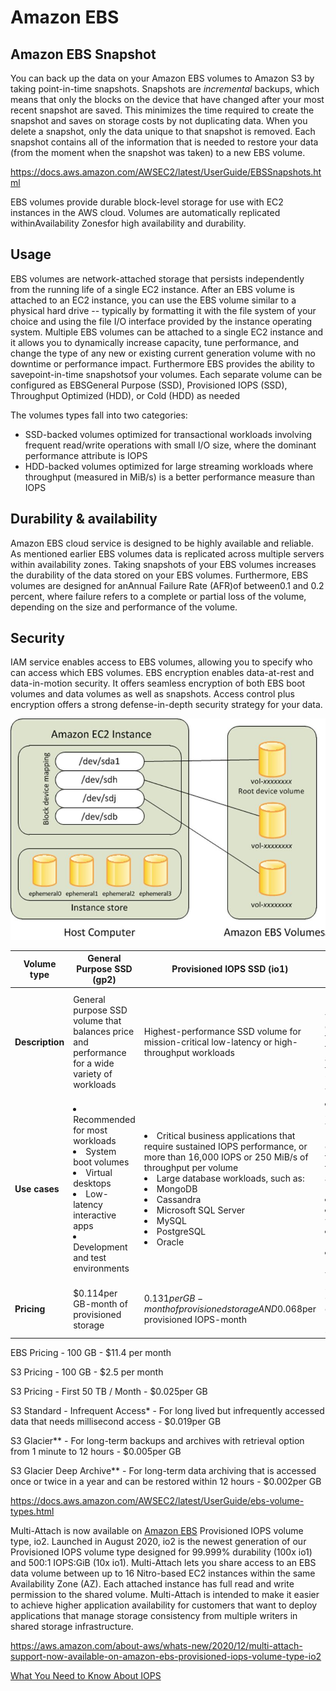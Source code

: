 # Amazon EBS

## Amazon EBS Snapshot

You can back up the data on your Amazon EBS volumes to Amazon S3 by taking point-in-time snapshots. Snapshots are *incremental* backups, which means that only the blocks on the device that have changed after your most recent snapshot are saved. This minimizes the time required to create the snapshot and saves on storage costs by not duplicating data. When you delete a snapshot, only the data unique to that snapshot is removed. Each snapshot contains all of the information that is needed to restore your data (from the moment when the snapshot was taken) to a new EBS volume.

<https://docs.aws.amazon.com/AWSEC2/latest/UserGuide/EBSSnapshots.html>

EBS volumes provide durable block-level storage for use with EC2 instances in the AWS cloud. Volumes are automatically replicated withinAvailability Zonesfor high availability and durability.

## Usage

EBS volumes are network-attached storage that persists independently from the running life of a single EC2 instance. After an EBS volume is attached to an EC2 instance, you can use the EBS volume similar to a physical hard drive -- typically by formatting it with the file system of your choice and using the file I/O interface provided by the instance operating system. Multiple EBS volumes can be attached to a single EC2 instance and it allows you to dynamically increase capacity, tune performance, and change the type of any new or existing current generation volume with no downtime or performance impact. Furthermore EBS provides the ability to savepoint-in-time snapshotsof your volumes. Each separate volume can be configured as EBSGeneral Purpose (SSD), Provisioned IOPS (SSD), Throughput Optimized (HDD), or Cold (HDD) as needed

The volumes types fall into two categories:

- SSD-backed volumes optimized for transactional workloads involving frequent read/write operations with small I/O size, where the dominant performance attribute is IOPS
- HDD-backed volumes optimized for large streaming workloads where throughput (measured in MiB/s) is a better performance measure than IOPS

## Durability & availability

Amazon EBS cloud service is designed to be highly available and reliable. As mentioned earlier EBS volumes data is replicated across multiple servers within availability zones. Taking snapshots of your EBS volumes increases the durability of the data stored on your EBS volumes. Furthermore, EBS volumes are designed for anAnnual Failure Rate (AFR)of between0.1 and 0.2 percent, where failure refers to a complete or partial loss of the volume, depending on the size and performance of the volume.

## Security

IAM service enables access to EBS volumes, allowing you to specify who can access which EBS volumes. EBS encryption enables data-at-rest and data-in-motion security. It offers seamless encryption of both EBS boot volumes and data volumes as well as snapshots. Access control plus encryption offers a strong defense-in-depth security strategy for your data.

![image](../../../media/Cloud-AWS-Amazon-EBS-image1.jpg)

| **Volume type** | **General Purpose SSD (gp2)** | **Provisioned IOPS SSD (io1)** | **Throughput Optimized HDD (st1)** | **Cold HDD (sc1)** |
|---|---|---|---|---|
| **Description** | General purpose SSD volume that balances price and performance for a wide variety of workloads | Highest-performance SSD volume for mission-critical low-latency or high-throughput workloads | Low-cost HDD volume designed for frequently accessed, throughput-intensive workloads | Lowest cost HDD volume designed for less frequently accessed workloads |
| **Use cases** | <li>Recommended for most workloads</li><li>System boot volumes</li><li>Virtual desktops</li><li>Low-latency interactive apps</li><li>Development and test environments</li> | <li>Critical business applications that require sustained IOPS performance, or more than 16,000 IOPS or 250 MiB/s of throughput per volume</li><li>Large database workloads, such as:</li><li>MongoDB</li><li>Cassandra</li><li>Microsoft SQL Server</li><li>MySQL</li><li>PostgreSQL</li><li>Oracle</li> | <li>Streaming workloads requiring consistent, fast throughput at a low price</li><li>Big data</li><li>Data warehouses</li><li>Log processing</li><li>Cannot be a boot volume</li> | <li>Throughput-oriented storage for large volumes of data that is infrequently accessed</li><li>Scenarios where the lowest storage cost is important</li><li>Cannot be a boot volume</li> |
| **Pricing** | $0.114per GB-month of provisioned storage | $0.131per GB-month of provisioned storage AND$0.068per provisioned IOPS-month | $0.051per GB-month of provisioned storage | $0.029per GB-month of provisioned storage |

EBS Pricing - 100 GB - $11.4 per month

S3 Pricing - 100 GB - $2.5 per month

S3 Pricing - First 50 TB / Month - $0.025per GB

S3 Standard - Infrequent Access* - For long lived but infrequently accessed data that needs millisecond access - $0.019per GB

S3 Glacier** - For long-term backups and archives with retrieval option from 1 minute to 12 hours - $0.005per GB

S3 Glacier Deep Archive** - For long-term data archiving that is accessed once or twice in a year and can be restored within 12 hours - $0.002per GB

<https://docs.aws.amazon.com/AWSEC2/latest/UserGuide/ebs-volume-types.html>

Multi-Attach is now available on [Amazon EBS](https://aws.amazon.com/ebs/) Provisioned IOPS volume type, io2. Launched in August 2020, io2 is the newest generation of our Provisioned IOPS volume type designed for 99.999% durability (100x io1) and 500:1 IOPS:GiB (10x io1). Multi-Attach lets you share access to an EBS data volume between up to 16 Nitro-based EC2 instances within the same Availability Zone (AZ). Each attached instance has full read and write permission to the shared volume. Multi-Attach is intended to make it easier to achieve higher application availability for customers that want to deploy applications that manage storage consistency from multiple writers in shared storage infrastructure.

<https://aws.amazon.com/about-aws/whats-new/2020/12/multi-attach-support-now-available-on-amazon-ebs-provisioned-iops-volume-type-io2>

[What You Need to Know About IOPS](https://cloudcasts.io/article/what-you-need-to-know-about-iops)
